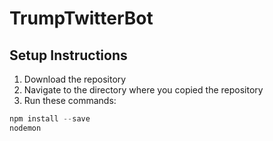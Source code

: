 # TrumpTwitterBot

## Setup Instructions
1. Download the repository
2. Navigate to the directory where you copied the repository
3. Run these commands:

```javascript
npm install --save
nodemon
```
